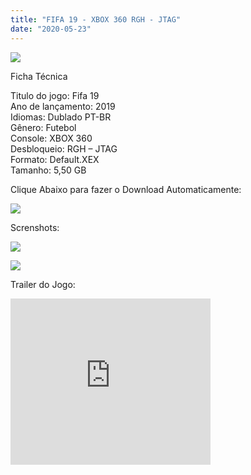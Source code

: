 ```yaml
---
title: "FIFA 19 - XBOX 360 RGH - JTAG"
date: "2020-05-23"
---
```


[![](https://4.bp.blogspot.com/-YCu6F2nq3Sg/XsiTkE8NF8I/AAAAAAAAGrs/1HE7BW6_S6AWmQO6NQRd4I_OrAMC0ST8QCLcBGAsYHQ/s400/fifa19xbox360.jpg)](https://4.bp.blogspot.com/-YCu6F2nq3Sg/XsiTkE8NF8I/AAAAAAAAGrs/1HE7BW6_S6AWmQO6NQRd4I_OrAMC0ST8QCLcBGAsYHQ/s1600/fifa19xbox360.jpg)

Ficha Técnica

Titulo do jogo: Fifa 19  
Ano de lançamento: 2019  
Idiomas: Dublado PT-BR  
Gênero: Futebol  
Console: XBOX 360   
Desbloqueio: RGH – JTAG  
Formato: Default.XEX  
Tamanho: 5,50 GB

Clique Abaixo para fazer o Download Automaticamente:

[![](https://1.bp.blogspot.com/-ZiyKr4TPKHg/XqoHsQG1YpI/AAAAAAAAFU0/2TSF5tAU16YCRCDeI6UL7VZxWtpmWQ_cQCPcBGAYYCw/s1600/MAGNET-LINK-300x77.png)](https://zee.gl/jJbN9)

Screnshots:

[![](https://1.bp.blogspot.com/-TsYX2PQu8yc/XsiVCdpH1eI/AAAAAAAAGsE/zA0qCcRtO7EOlZEss9f9EoKlowoV7KUhwCLcBGAsYHQ/s320/8a8295972ab9bb3019e85ccc4060cf52.jpg)](https://1.bp.blogspot.com/-TsYX2PQu8yc/XsiVCdpH1eI/AAAAAAAAGsE/zA0qCcRtO7EOlZEss9f9EoKlowoV7KUhwCLcBGAsYHQ/s1600/8a8295972ab9bb3019e85ccc4060cf52.jpg)

[![](https://1.bp.blogspot.com/-DloKYCnGfxM/XsiVCRkr-6I/AAAAAAAAGsA/5I0wLPqm8yMTwh9g5xWmKZwZp2C8tRyWgCLcBGAsYHQ/s320/maxresdefault.jpg)](https://1.bp.blogspot.com/-DloKYCnGfxM/XsiVCRkr-6I/AAAAAAAAGsA/5I0wLPqm8yMTwh9g5xWmKZwZp2C8tRyWgCLcBGAsYHQ/s1600/maxresdefault.jpg)

Trailer do Jogo:

<iframe allowfullscreen class="YOUTUBE-iframe-video" data-thumbnail-src="https://i.ytimg.com/vi/UIssdKUOr4s/0.jpg" frameborder="0" height="266" src="https://www.youtube.com/embed/UIssdKUOr4s?feature=player_embedded" width="320"></iframe>
